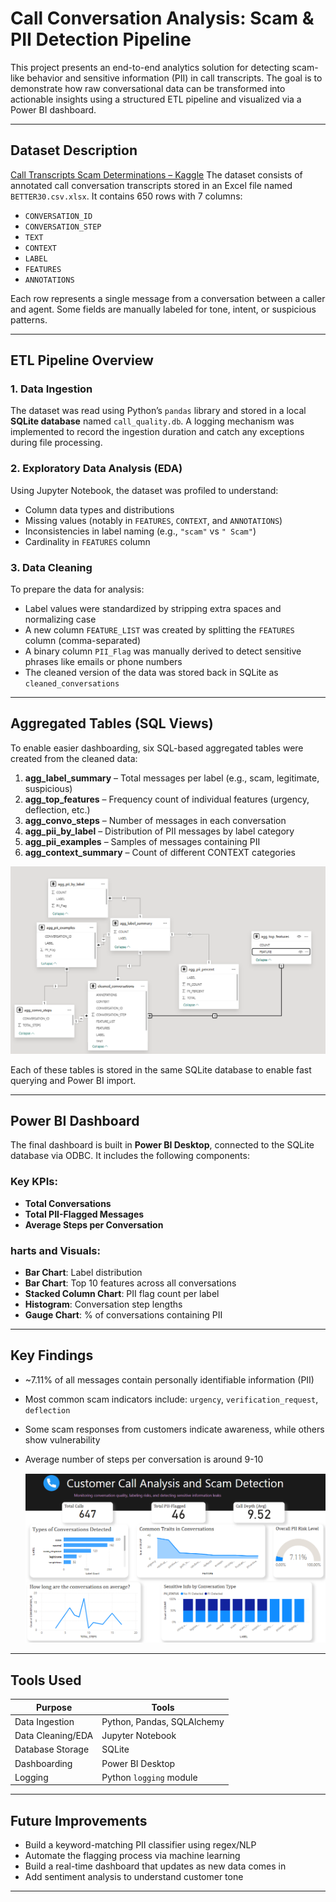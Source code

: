# Call Conversation Analysis: Scam & PII Detection Pipeline

This project presents an end-to-end analytics solution for detecting scam-like behavior and sensitive information (PII) in call transcripts. The goal is to demonstrate how raw conversational data can be transformed into actionable insights using a structured ETL pipeline and visualized via a Power BI dashboard.

---

##  Dataset Description
[Call Transcripts Scam Determinations – Kaggle](https://www.kaggle.com/datasets/mealss/call-transcripts-scam-determinations)
The dataset consists of annotated call conversation transcripts stored in an Excel file named `BETTER30.csv.xlsx`. It contains 650 rows with 7 columns:
- `CONVERSATION_ID`
- `CONVERSATION_STEP`
- `TEXT`
- `CONTEXT`
- `LABEL`
- `FEATURES`
- `ANNOTATIONS`

Each row represents a single message from a conversation between a caller and agent. Some fields are manually labeled for tone, intent, or suspicious patterns.

---

## ETL Pipeline Overview

### 1. Data Ingestion
The dataset was read using Python’s `pandas` library and stored in a local **SQLite database** named `call_quality.db`. A logging mechanism was implemented to record the ingestion duration and catch any exceptions during file processing.

### 2. Exploratory Data Analysis (EDA)
Using Jupyter Notebook, the dataset was profiled to understand:
- Column data types and distributions
- Missing values (notably in `FEATURES`, `CONTEXT`, and `ANNOTATIONS`)
- Inconsistencies in label naming (e.g., `"scam"` vs `" Scam"`)
- Cardinality in `FEATURES` column

### 3. Data Cleaning
To prepare the data for analysis:
- Label values were standardized by stripping extra spaces and normalizing case
- A new column `FEATURE_LIST` was created by splitting the `FEATURES` column (comma-separated)
- A binary column `PII_Flag` was manually derived to detect sensitive phrases like emails or phone numbers
- The cleaned version of the data was stored back in SQLite as `cleaned_conversations`

---

##  Aggregated Tables (SQL Views)

To enable easier dashboarding, six SQL-based aggregated tables were created from the cleaned data:

1. **agg_label_summary** – Total messages per label (e.g., scam, legitimate, suspicious)
2. **agg_top_features** – Frequency count of individual features (urgency, deflection, etc.)
3. **agg_convo_steps** – Number of messages in each conversation
4. **agg_pii_by_label** – Distribution of PII messages by label category
5. **agg_pii_examples** – Samples of messages containing PII
6. **agg_context_summary** – Count of different CONTEXT categories

<img src="images/scam_schema.png" alt="Database Schema" width="600"/>

Each of these tables is stored in the same SQLite database to enable fast querying and Power BI import.

---

##  Power BI Dashboard

The final dashboard is built in **Power BI Desktop**, connected to the SQLite database via ODBC. It includes the following components:

### Key KPIs:
- **Total Conversations**
- **Total PII-Flagged Messages**
- **Average Steps per Conversation**

### harts and Visuals:
- **Bar Chart**: Label distribution
- **Bar Chart**: Top 10 features across all conversations
- **Stacked Column Chart**: PII flag count per label
- **Histogram**: Conversation step lengths
- **Gauge Chart**: % of conversations containing PII

---

##  Key Findings

- ~7.11% of all messages contain personally identifiable information (PII)
- Most common scam indicators include: `urgency`, `verification_request`, `deflection`
- Some scam responses from customers indicate awareness, while others show vulnerability
- Average number of steps per conversation is around 9-10

  <img src="images/scam_dash.png" alt="Dashboard" width="600"/>

---

## Tools Used

| Purpose             | Tools                    |
|---------------------|--------------------------|
| Data Ingestion      | Python, Pandas, SQLAlchemy |
| Data Cleaning/EDA   | Jupyter Notebook         |
| Database Storage    | SQLite                   |
| Dashboarding        | Power BI Desktop         |
| Logging             | Python `logging` module  |

---

## Future Improvements

- Build a keyword-matching PII classifier using regex/NLP
- Automate the flagging process via machine learning
- Build a real-time dashboard that updates as new data comes in
- Add sentiment analysis to understand customer tone

---

